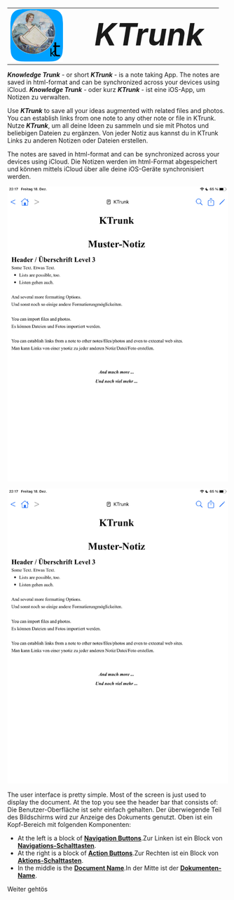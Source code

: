 
<table>
  <tr>
    <td width=150px style="border: 0px;"><img src="logo120.png"></td>
    <td style="border: 0px; padding-left: .5em; font-size: 5.0em;"><b><i>KTrunk</i></b></td> 
  </tr>
</table>

<span class="en">***Knowledge Trunk*** - or short ***KTrunk*** - is a note taking App. The notes are saved in html-format and can be synchronized across your devices using iCloud.</span>
<span class="de">***Knowledge Trunk*** - oder kurz ***KTrunk*** - ist eine iOS-App, um Notizen zu verwalten.</span>

<span class="en">Use ***KTrunk*** to save all your ideas augmented with related files and photos. You can establish links from one note to any other note or file in KTrunk.</span>
<span class="de">Nutze ***KTrunk***, um all deine Ideen zu sammeln und sie mit Photos und beliebigen Dateien zu ergänzen. Von jeder Notiz aus kannst du in KTrunk Links zu anderen Notizen oder Dateien erstellen.</span>

<span class="en">The notes are saved in html-format and can be synchronized across your devices using iCloud.</span>
<span class="de">Die Notizen werden im html-Format abgespeichert und können mittels iCloud über alle deine iOS-Geräte synchronisiert werden.</span>

![](Manual/SampleNote.PNG)

<img src="Manual/SampleNote.PNG" style="border: 2px;">

<span class="en">The user interface is pretty simple. Most of the screen is just used to display the document. At the top you see the header bar that consists of:</span>
<span class="de">Die Benutzer-Oberfläche ist sehr einfach gehalten. Der überwiegende Teil des Bildschirms wird zur Anzeige des Dokuments genutzt. Oben ist ein Kopf-Bereich mit folgenden Komponenten:</span>

 * <span class="en">At the left is a block of **[Navigation Buttons](Manual/NavigationButtons.md)**.</span><span class="de">Zur Linken ist ein Block von **[Navigations-Schalttasten](Manual/NavigationButtons.md)**.</span>
 * <span class="en">At the right is a block of **[Action Buttons](Manual/ActionButtons.md)**.</span><span class="de">Zur Rechten ist ein Block von **[Aktions-Schalttasten](Manual/ActionButtons.md)**.</span>
 * <span class="en">In the middle is the  **[Document Name](Manual/DocumentTitle.md)**.</span><span class="de">In der Mitte ist der **[Dokumenten-Name](Manual/DocumentTitle.md)**.</span>


<span class="en">Weiter gehtös</span>
<span class="de"></span>

<span class="en"></span>
<span class="de"></span>

<span class="en"></span>
<span class="de"></span>

<span class="en"></span>
<span class="de"></span>

<span class="en"></span>
<span class="de"></span>

<span class="en"></span>
<span class="de"></span>

